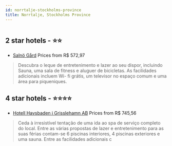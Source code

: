 ```yaml
---
id: norrtalje-stockholms-province
title: Norrtalje, Stockholms Province
---
```


<center><img src="https://i.travelapi.com/hotels/36000000/35650000/35647600/35647547/a73624c1_z.jpg" alt="" /></center>


##  2 star hotels - ⭐️⭐️

-    [Salnö Gård](https://www.hurb.com/br/aud/https://www.hurb.com/br/hotels/norrtalje/salno-gard-HT-E3YK?cmp=18055) Prices from R$ 572,97
   > Descubra o leque de entretenimento e lazer ao seu dispor, incluindo Sauna, uma sala de fitness e aluguer de bicicletas. As facilidades adicionais incluem Wi- fi grátis, um televisor no espaço comum e uma área para piqueniques.

##  4 star hotels - ⭐️⭐️⭐️⭐️

-    [Hotell Havsbaden i Grisslehamn AB](https://www.hurb.com/br/aud/https://www.hurb.com/br/hotels/norrtalje/hotell-havsbaden-i-grisslehamn-ab-HT-7CWH?cmp=18055) Prices from R$ 745,56
   > Ceda à irresistível tentação de uma ida ao spa de serviço completo do local. Entre as várias propostas de lazer e entretenimento para as suas férias contam-se 6 piscinas interiores, 4 piscinas exteriores e uma sauna. Entre as facilidades adicionais c

